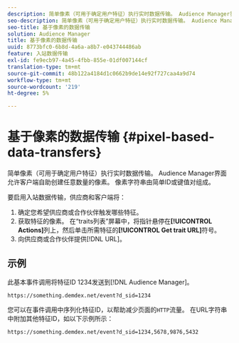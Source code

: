 ```yaml
---
description: 简单像素（可用于确定用户特征）执行实时数据传输。 Audience Manager界面允许客户端自助创建任意数量的像素。 像素字符串由简单ID或键值对组成。
seo-description: 简单像素（可用于确定用户特征）执行实时数据传输。 Audience Manager界面允许客户端自助创建任意数量的像素。 像素字符串由简单ID或键值对组成。
seo-title: 基于像素的数据传输
solution: Audience Manager
title: 基于像素的数据传输
uuid: 8773bfc0-6b8d-4a6a-a8b7-e043744486ab
feature: 入站数据传输
exl-id: fe9ecb97-4a45-4fbb-855e-01df007144cf
translation-type: tm+mt
source-git-commit: 48b122a4184d1c0662b9de14e92f727caa4a9d74
workflow-type: tm+mt
source-wordcount: '219'
ht-degree: 5%

---
```


# 基于像素的数据传输 {#pixel-based-data-transfers}

简单像素（可用于确定用户特征）执行实时数据传输。 Audience Manager界面允许客户端自助创建任意数量的像素。 像素字符串由简单ID或键值对组成。

<!-- c_rt_inbound_pixel_transfers.xml -->

要启用入站数据传输，供应商和客户端将：

1. 确定您希望供应商或合作伙伴触发哪些特征。
1. 获取特征的像素。 在“traits列表”屏幕中，将指针悬停在&#x200B;**[!UICONTROL Actions]**&#x200B;列上，然后单击所需特征的&#x200B;**[!UICONTROL Get trait URL]**&#x200B;符号。
1. 向供应商或合作伙伴提供[!DNL URL]。

## 示例

此基本事件调用将特征ID 1234发送到[!DNL Audience Manager]。

```
https://something.demdex.net/event?d_sid=1234
```

您可以在事件调用中序列化特征ID，以帮助减少页面的`HTTP`流量。 在URL字符串中附加其他特征ID，如以下示例所示：

```
https://something.demdex.net/event?d_sid=1234,5678,9876,5432
```
